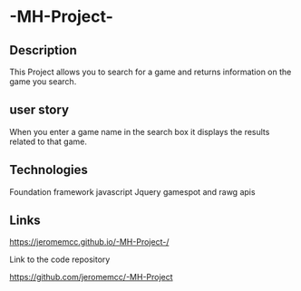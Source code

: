 # -MH-Project-

 Description
-----------

This Project allows you to search for a game and returns information on the game you search.

user story
----------

When you enter a game name in the search box it displays the results related to that game.




Technologies
------------
Foundation framework
javascript
Jquery
gamespot and rawg apis

Links
-----
https://jeromemcc.github.io/-MH-Project-/

Link to the code repository

https://github.com/jeromemcc/-MH-Project